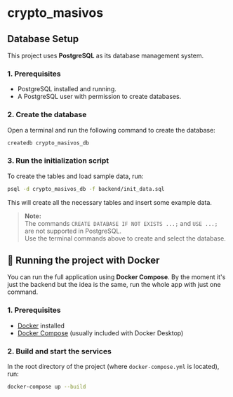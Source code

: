 # crypto_masivos

## Database Setup

This project uses **PostgreSQL** as its database management system.

### 1. Prerequisites

- PostgreSQL installed and running.
- A PostgreSQL user with permission to create databases.

### 2. Create the database

Open a terminal and run the following command to create the database:

```bash
createdb crypto_masivos_db
```

### 3. Run the initialization script

To create the tables and load sample data, run:

```bash
psql -d crypto_masivos_db -f backend/init_data.sql
```

This will create all the necessary tables and insert some example data.

> **Note:**  
> The commands `CREATE DATABASE IF NOT EXISTS ...;` and `USE ...;` are not supported in PostgreSQL.  
> Use the terminal commands above to create and select the database.

## 🐳 Running the project with Docker

You can run the full application using **Docker Compose**. By the moment it's just the backend but the idea is the same, run the whole app with just one command.

### 1. Prerequisites

- [Docker](https://www.docker.com/products/docker-desktop/) installed
- [Docker Compose](https://docs.docker.com/compose/) (usually included with Docker Desktop)

### 2. Build and start the services

In the root directory of the project (where `docker-compose.yml` is located), run:

```bash
docker-compose up --build
```
